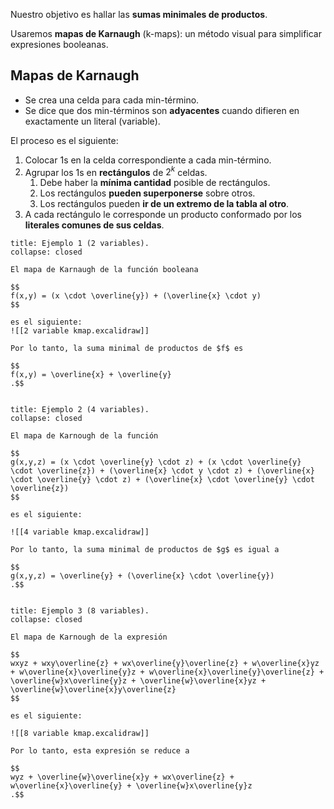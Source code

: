 Nuestro objetivo es hallar las **sumas minimales de productos**.

Usaremos **mapas de Karnaugh** (k-maps): un método visual para simplificar expresiones booleanas.

## Mapas de Karnaugh

- Se crea una celda para cada min-término.
- Se dice que dos min-términos son **adyacentes** cuando difieren en exactamente un literal (variable).

El proceso es el siguiente:

1. Colocar $1$s en la celda correspondiente a cada min-término.
2. Agrupar los $1$s en **rectángulos** de $2^k$ celdas.
	1. Debe haber la **mínima cantidad** posible de rectángulos.
	2. Los rectángulos **pueden superponerse** sobre otros.
	3. Los rectángulos pueden **ir de un extremo de la tabla al otro**.
3. A cada rectángulo le corresponde un producto conformado por los **literales comunes de sus celdas**.

```ad-example
title: Ejemplo 1 (2 variables).
collapse: closed

El mapa de Karnaugh de la función booleana

$$
f(x,y) = (x \cdot \overline{y}) + (\overline{x} \cdot y)
$$

es el siguiente:
![[2 variable kmap.excalidraw]]

Por lo tanto, la suma minimal de productos de $f$ es

$$
f(x,y) = \overline{x} + \overline{y}
.$$


```

```ad-example
title: Ejemplo 2 (4 variables).
collapse: closed

El mapa de Karnough de la función

$$
g(x,y,z) = (x \cdot \overline{y} \cdot z) + (x \cdot \overline{y} \cdot \overline{z}) + (\overline{x} \cdot y \cdot z) + (\overline{x} \cdot \overline{y} \cdot z) + (\overline{x} \cdot \overline{y} \cdot \overline{z})
$$

es el siguiente:

![[4 variable kmap.excalidraw]]

Por lo tanto, la suma minimal de productos de $g$ es igual a

$$
g(x,y,z) = \overline{y} + (\overline{x} \cdot \overline{y})
.$$


```

```ad-example
title: Ejemplo 3 (8 variables).
collapse: closed

El mapa de Karnough de la expresión

$$
wxyz + wxy\overline{z} + wx\overline{y}\overline{z} + w\overline{x}yz + w\overline{x}\overline{y}z + w\overline{x}\overline{y}\overline{z} + \overline{w}x\overline{y}z + \overline{w}\overline{x}yz + \overline{w}\overline{x}y\overline{z}
$$

es el siguiente:

![[8 variable kmap.excalidraw]]

Por lo tanto, esta expresión se reduce a

$$
wyz + \overline{w}\overline{x}y + wx\overline{z} + w\overline{x}\overline{y} + \overline{w}x\overline{y}z
.$$

```
